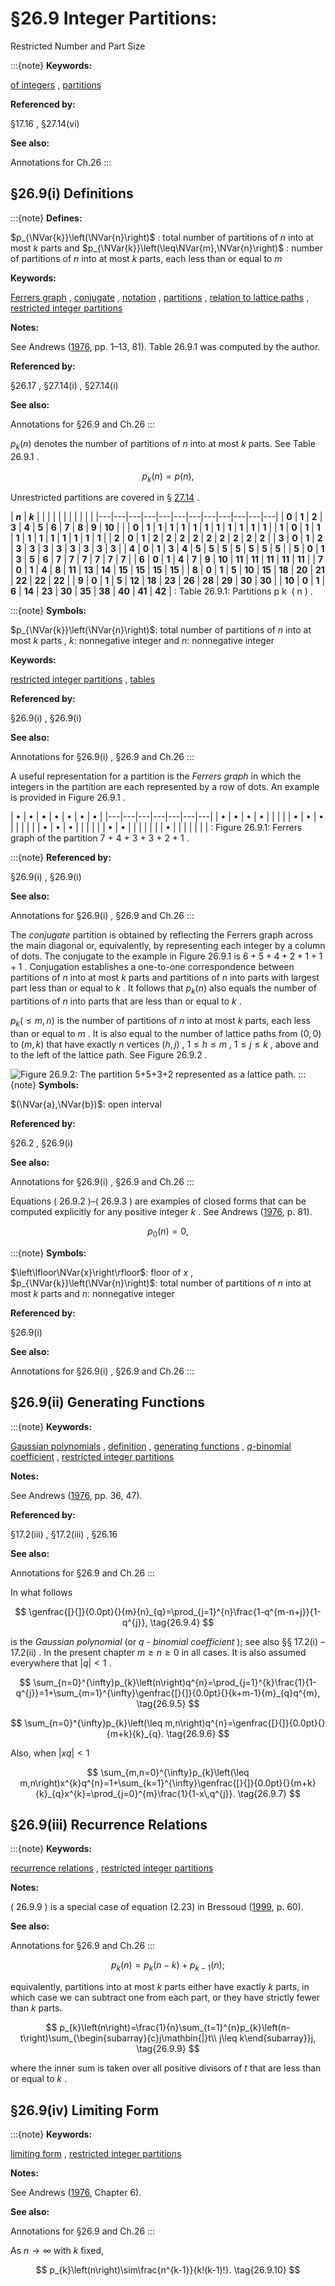 # §26.9 Integer Partitions:
Restricted Number and Part Size

:::{note}
**Keywords:**

[of integers](http://dlmf.nist.gov/search/search?q=of%20integers) , [partitions](http://dlmf.nist.gov/search/search?q=partitions)

**Referenced by:**

§17.16 , §27.14(vi)

**See also:**

Annotations for Ch.26
:::


## §26.9(i) Definitions

:::{note}
**Defines:**

$p_{\NVar{k}}\left(\NVar{n}\right)$ : total number of partitions of $n$ into at most $k$ parts and $p_{\NVar{k}}\left(\leq\NVar{m},\NVar{n}\right)$ : number of partitions of $n$ into at most $k$ parts, each less than or equal to $m$

**Keywords:**

[Ferrers graph](http://dlmf.nist.gov/search/search?q=Ferrers%20graph) , [conjugate](http://dlmf.nist.gov/search/search?q=conjugate) , [notation](http://dlmf.nist.gov/search/search?q=notation) , [partitions](http://dlmf.nist.gov/search/search?q=partitions) , [relation to lattice paths](http://dlmf.nist.gov/search/search?q=relation%20to%20lattice%20paths) , [restricted integer partitions](http://dlmf.nist.gov/search/search?q=restricted%20integer%20partitions)

**Notes:**

See Andrews ([1976](./bib/index.html#bib92 "The Theory of Partitions"), pp. 1–13, 81). Table 26.9.1 was computed by the author.

**Referenced by:**

§26.17 , §27.14(i) , §27.14(i)

**See also:**

Annotations for §26.9 and Ch.26
:::

$p_{k}\left(n\right)$ denotes the number of partitions of $n$ into at most $k$ parts. See Table 26.9.1 .


<a id="E1"></a>
$$
p_{k}\left(n\right)=p\left(n\right), \tag{26.9.1}
$$

Unrestricted partitions are covered in § [27.14](./27.14.md "§27.14 Unrestricted Partitions ‣ Additive Number Theory ‣ Chapter 27 Functions of Number Theory") .

<a id="T1"></a>
| **$n$** | **$k$** |   |   |   |   |   |   |   |   |   |   |
|---|---|---|---|---|---|---|---|---|---|---|---|
| **0** | **1** | **2** | **3** | **4** | **5** | **6** | **7** | **8** | **9** | **10** |   |
| **0** | **1** | **1** | **1** | **1** | **1** | **1** | **1** | **1** | **1** | **1** | **1** |
| **1** | **0** | **1** | **1** | **1** | **1** | **1** | **1** | **1** | **1** | **1** | **1** |
| **2** | **0** | **1** | **2** | **2** | **2** | **2** | **2** | **2** | **2** | **2** | **2** |
| **3** | **0** | **1** | **2** | **3** | **3** | **3** | **3** | **3** | **3** | **3** | **3** |
| **4** | **0** | **1** | **3** | **4** | **5** | **5** | **5** | **5** | **5** | **5** | **5** |
| **5** | **0** | **1** | **3** | **5** | **6** | **7** | **7** | **7** | **7** | **7** | **7** |
| **6** | **0** | **1** | **4** | **7** | **9** | **10** | **11** | **11** | **11** | **11** | **11** |
| **7** | **0** | **1** | **4** | **8** | **11** | **13** | **14** | **15** | **15** | **15** | **15** |
| **8** | **0** | **1** | **5** | **10** | **15** | **18** | **20** | **21** | **22** | **22** | **22** |
| **9** | **0** | **1** | **5** | **12** | **18** | **23** | **26** | **28** | **29** | **30** | **30** |
| **10** | **0** | **1** | **6** | **14** | **23** | **30** | **35** | **38** | **40** | **41** | **42** |
: Table 26.9.1: Partitions p k ⁡ ( n ) .

:::{note}
**Symbols:**

$p_{\NVar{k}}\left(\NVar{n}\right)$: total number of partitions of $n$ into at most $k$ parts , $k$: nonnegative integer and $n$: nonnegative integer

**Keywords:**

[restricted integer partitions](http://dlmf.nist.gov/search/search?q=restricted%20integer%20partitions) , [tables](http://dlmf.nist.gov/search/search?q=tables)

**Referenced by:**

§26.9(i) , §26.9(i)

**See also:**

Annotations for §26.9(i) , §26.9 and Ch.26
:::

A useful representation for a partition is the *Ferrers graph* in which the integers in the partition are each represented by a row of dots. An example is provided in Figure 26.9.1 .

<a id="F1"></a>
| $\bullet$ | $\bullet$ | $\bullet$ | $\bullet$ | $\bullet$ | $\bullet$ | $\bullet$ |
|---|---|---|---|---|---|---|
| $\bullet$ | $\bullet$ | $\bullet$ | $\bullet$ |   |   |   |
| $\bullet$ | $\bullet$ | $\bullet$ |   |   |   |   |
| $\bullet$ | $\bullet$ | $\bullet$ |   |   |   |   |
| $\bullet$ | $\bullet$ |   |   |   |   |   |
| $\bullet$ |   |   |   |   |   |   |
: Figure 26.9.1: Ferrers graph of the partition 7 + 4 + 3 + 3 + 2 + 1 .

:::{note}
**Referenced by:**

§26.9(i) , §26.9(i)

**See also:**

Annotations for §26.9(i) , §26.9 and Ch.26
:::

The *conjugate* partition is obtained by reflecting the Ferrers graph across the main diagonal or, equivalently, by representing each integer by a column of dots. The conjugate to the example in Figure 26.9.1 is $6+5+4+2+1+1+1$ . Conjugation establishes a one-to-one correspondence between partitions of $n$ into at most $k$ parts and partitions of $n$ into parts with largest part less than or equal to $k$ . It follows that $p_{k}\left(n\right)$ also equals the number of partitions of $n$ into parts that are less than or equal to $k$ .

$p_{k}\left(\leq m,n\right)$ is the number of partitions of $n$ into at most $k$ parts, each less than or equal to $m$ . It is also equal to the number of lattice paths from $(0,0)$ to $(m,k)$ that have exactly $n$ vertices $(h,j)$ , $1\leq h\leq m$ , $1\leq j\leq k$ , above and to the left of the lattice path. See Figure 26.9.2 .

<a id="F2"></a>

![Figure 26.9.2: The partition $5+5+3+2$ represented as a lattice path.](26/9/F2.png)
:::{note}
**Symbols:**

$(\NVar{a},\NVar{b})$: open interval

**Referenced by:**

§26.2 , §26.9(i)

**See also:**

Annotations for §26.9(i) , §26.9 and Ch.26
:::

Equations ( 26.9.2 )–( 26.9.3 ) are examples of closed forms that can be computed explicitly for any positive integer $k$ . See Andrews ([1976](./bib/index.html#bib92 "The Theory of Partitions"), p. 81).


<a id="E2"></a>
$$
p_{0}\left(n\right)=0, \tag{26.9.2}
$$

:::{note}
**Symbols:**

$\left\lfloor\NVar{x}\right\rfloor$: floor of $x$ , $p_{\NVar{k}}\left(\NVar{n}\right)$: total number of partitions of $n$ into at most $k$ parts and $n$: nonnegative integer

**Referenced by:**

§26.9(i)

**See also:**

Annotations for §26.9(i) , §26.9 and Ch.26
:::


## §26.9(ii) Generating Functions

:::{note}
**Keywords:**

[Gaussian polynomials](http://dlmf.nist.gov/search/search?q=Gaussian%20polynomials) , [definition](http://dlmf.nist.gov/search/search?q=definition) , [generating functions](http://dlmf.nist.gov/search/search?q=generating%20functions) , [$q$-binomial coefficient](http://dlmf.nist.gov/search/search?q=q-binomial%20coefficient) , [restricted integer partitions](http://dlmf.nist.gov/search/search?q=restricted%20integer%20partitions)

**Notes:**

See Andrews ([1976](./bib/index.html#bib92 "The Theory of Partitions"), pp. 36, 47).

**Referenced by:**

§17.2(iii) , §17.2(iii) , §26.16

**See also:**

Annotations for §26.9 and Ch.26
:::

In what follows


<a id="E4"></a>
$$
\genfrac{[}{]}{0.0pt}{}{m}{n}_{q}=\prod_{j=1}^{n}\frac{1-q^{m-n+j}}{1-q^{j}}, \tag{26.9.4}
$$

is the *Gaussian polynomial* (or $q$ - *binomial coefficient* ); see also §§ 17.2(i) – 17.2(ii) . In the present chapter $m\geq n\geq 0$ in all cases. It is also assumed everywhere that $|q|<1$ .


<a id="E5"></a>
$$
\sum_{n=0}^{\infty}p_{k}\left(n\right)q^{n}=\prod_{j=1}^{k}\frac{1}{1-q^{j}}=1+\sum_{m=1}^{\infty}\genfrac{[}{]}{0.0pt}{}{k+m-1}{m}_{q}q^{m}, \tag{26.9.5}
$$


<a id="E6"></a>
$$
\sum_{n=0}^{\infty}p_{k}\left(\leq m,n\right)q^{n}=\genfrac{[}{]}{0.0pt}{}{m+k}{k}_{q}. \tag{26.9.6}
$$

Also, when $|xq|<1$


<a id="E7"></a>
$$
\sum_{m,n=0}^{\infty}p_{k}\left(\leq m,n\right)x^{k}q^{n}=1+\sum_{k=1}^{\infty}\genfrac{[}{]}{0.0pt}{}{m+k}{k}_{q}x^{k}=\prod_{j=0}^{m}\frac{1}{1-x\,q^{j}}. \tag{26.9.7}
$$


## §26.9(iii) Recurrence Relations

:::{note}
**Keywords:**

[recurrence relations](http://dlmf.nist.gov/search/search?q=recurrence%20relations) , [restricted integer partitions](http://dlmf.nist.gov/search/search?q=restricted%20integer%20partitions)

**Notes:**

( 26.9.9 ) is a special case of equation (2.23) in Bressoud ([1999](./bib/B.html#bib348 "Proofs and Confirmations: The Story of the Alternating Sign Matrix Conjecture"), p. 60).

**See also:**

Annotations for §26.9 and Ch.26
:::


<a id="E8"></a>
$$
p_{k}\left(n\right)=p_{k}\left(n-k\right)+p_{k-1}\left(n\right); \tag{26.9.8}
$$

equivalently, partitions into at most $k$ parts either have exactly $k$ parts, in which case we can subtract one from each part, or they have strictly fewer than $k$ parts.


<a id="E9"></a>
$$
p_{k}\left(n\right)=\frac{1}{n}\sum_{t=1}^{n}p_{k}\left(n-t\right)\sum_{\begin{subarray}{c}j\mathbin{|}t\\
j\leq k\end{subarray}}j, \tag{26.9.9}
$$

where the inner sum is taken over all positive divisors of $t$ that are less than or equal to $k$ .


## §26.9(iv) Limiting Form

:::{note}
**Keywords:**

[limiting form](http://dlmf.nist.gov/search/search?q=limiting%20form) , [restricted integer partitions](http://dlmf.nist.gov/search/search?q=restricted%20integer%20partitions)

**Notes:**

See Andrews ([1976](./bib/index.html#bib92 "The Theory of Partitions"), Chapter 6).

**See also:**

Annotations for §26.9 and Ch.26
:::

As $n\to\infty$ with $k$ fixed,


<a id="E10"></a>
$$
p_{k}\left(n\right)\sim\frac{n^{k-1}}{k!(k-1)!}. \tag{26.9.10}
$$
